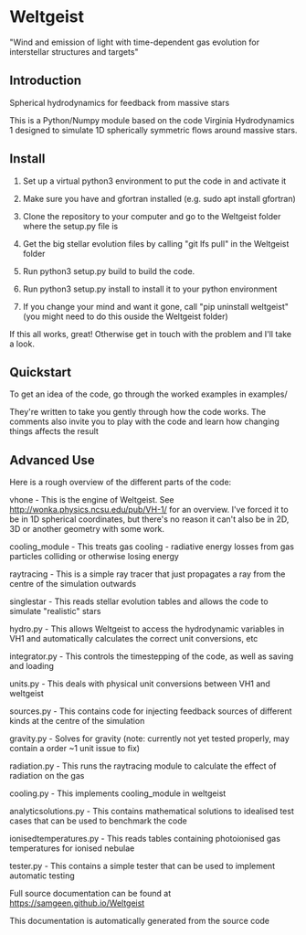 # Weltgeist
"Wind and emission of light with time-dependent gas evolution for interstellar structures and targets"

## Introduction

Spherical hydrodynamics for feedback from massive stars

This is a Python/Numpy module based on the code Virginia Hydrodynamics 1 designed to simulate 1D spherically symmetric flows around massive stars.


## Install

1. Set up a virtual python3 environment to put the code in and activate it

2. Make sure you have and gfortran installed (e.g. sudo apt install gfortran)

3. Clone the repository to your computer and go to the Weltgeist folder where the setup.py file is

4. Get the big stellar evolution files by calling "git lfs pull" in the Weltgeist folder

5. Run python3 setup.py build to build the code.

6. Run python3 setup.py install to install it to your python environment

7. If you change your mind and want it gone, call "pip uninstall weltgeist" (you might need to do this ouside the Weltgeist folder)

If this all works, great! Otherwise get in touch with the problem and I'll take a look.

## Quickstart

To get an idea of the code, go through the worked examples in examples/ 

They're written to take you gently through how the code works. 
The comments also invite you to play with the code and learn how changing things affects the result

## Advanced Use

Here is a rough overview of the different parts of the code:

vhone - This is the engine of Weltgeist. See http://wonka.physics.ncsu.edu/pub/VH-1/ for an overview. I've forced it to be in 1D spherical coordinates, but there's no reason it can't also be in 2D, 3D or another geometry with some work.

cooling_module - This treats gas cooling - radiative energy losses from gas particles colliding or otherwise losing energy

raytracing - This is a simple ray tracer that just propagates a ray from the centre of the simulation outwards

singlestar - This reads stellar evolution tables and allows the code to simulate "realistic" stars

hydro.py - This allows Weltgeist to access the hydrodynamic variables in VH1 and automatically calculates the correct unit conversions, etc

integrator.py - This controls the timestepping of the code, as well as saving and loading

units.py - This deals with physical unit conversions between VH1 and weltgeist

sources.py - This contains code for injecting feedback sources of different kinds at the centre of the simulation

gravity.py - Solves for gravity (note: currently not yet tested properly, may contain a order ~1 unit issue to fix)

radiation.py - This runs the raytracing module to calculate the effect of radiation on the gas

cooling.py - This implements cooling_module in weltgeist

analyticsolutions.py - This contains mathematical solutions to idealised test cases that can be used to benchmark the code

ionisedtemperatures.py - This reads tables containing photoionised gas temperatures for ionised nebulae

tester.py - This contains a simple tester that can be used to implement automatic testing

Full source documentation can be found at https://samgeen.github.io/Weltgeist

This documentation is automatically generated from the source code
